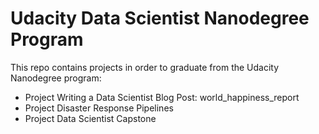 # Udacity Data Scientist Nanodegree Program

This repo contains projects in order to graduate from the Udacity Nanodegree program:

- Project Writing a Data Scientist Blog Post: world_happiness_report
- Project Disaster Response Pipelines
- Project Data Scientist Capstone